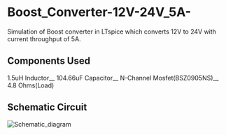 # Boost_Converter-12V-24V_5A-
Simulation of Boost converter in LTspice which converts 12V to 24V with current throughput of 5A.
## Components Used
1.5uH Inductor__
104.66uF Capacitor__
N-Channel Mosfet(BSZ0905NS)__
4.8 Ohms(Load)
## Schematic Circuit 
![Schematic_diagram](https://user-images.githubusercontent.com/79394309/160254903-4b93e70d-5b38-42be-a321-66b62ab416b3.png)
